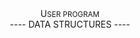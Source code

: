 <div align="center">U<small>SER PROGRAM</small></div>
<div align="center">---- DATA STRUCTURES ----</div>